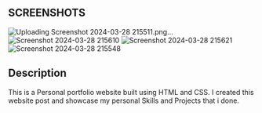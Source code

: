 SCREENSHOTS
-
![Uploading Screenshot 2024-03-28 215511.png…]()
![Screenshot 2024-03-28 215610](https://github.com/MathanKumararivalagan/Personal-Portfolio/assets/155807290/94ca369c-9379-4d81-aadf-b51d4744b2c1)
![Screenshot 2024-03-28 215621](https://github.com/MathanKumararivalagan/Personal-Portfolio/assets/155807290/205ce81d-d549-4986-b214-6f475abc37c9)
![Screenshot 2024-03-28 215548](https://github.com/MathanKumararivalagan/Personal-Portfolio/assets/155807290/27f1ddae-73ca-4cb4-850e-74e1201453ea)

Description
-
This is a Personal portfolio website built using HTML and CSS. I created this website post and showcase my personal Skills and Projects that i done.
